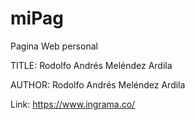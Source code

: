 # miPag
Pagina Web personal

TITLE: 
Rodolfo Andrés Meléndez Ardila

AUTHOR:
Rodolfo Andrés Meléndez Ardila

Link: https://www.ingrama.co/
